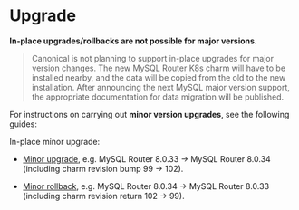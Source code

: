 # Upgrade

**In-place upgrades/rollbacks are not possible for major versions.**

> Canonical is not planning to support in-place upgrades for major version changes. The new MySQL Router K8s charm will have to be installed nearby, and the data will be copied from the old to the new installation. After announcing the next MySQL major version support, the appropriate documentation for data migration will be published.

For instructions on carrying out **minor version upgrades**, see the following guides:

In-place minor upgrade:

* [Minor upgrade](/t/12345?channel=dpe/candidate), e.g. MySQL Router 8.0.33 -> MySQL Router 8.0.34<br/>
(including charm revision bump 99 -> 102).

* [Minor rollback](/t/12346?channel=dpe/candidate), e.g. MySQL Router 8.0.34 -> MySQL Router 8.0.33<br/>
(including charm revision return 102 -> 99).